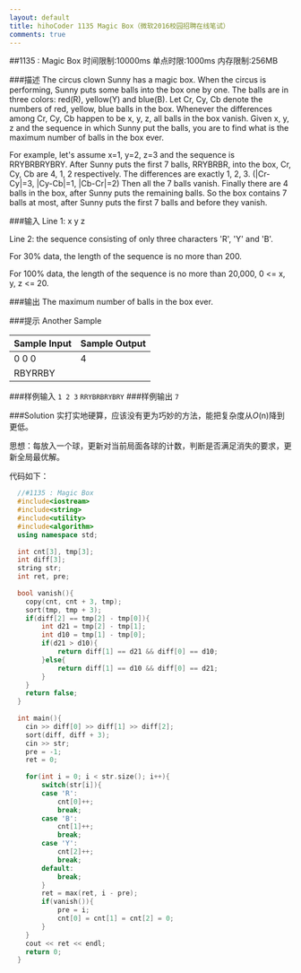 ```yaml
---
layout: default
title: hihoCoder 1135 Magic Box（微软2016校园招聘在线笔试）
comments: true
---
```


##1135 : Magic Box
时间限制:10000ms
单点时限:1000ms
内存限制:256MB

###描述
The circus clown Sunny has a magic box. When the circus is performing, Sunny puts some balls into the box one by one. The balls are in three colors: red(R), yellow(Y) and blue(B). Let Cr, Cy, Cb denote the numbers of red, yellow, blue balls in the box. Whenever the differences among Cr, Cy, Cb happen to be x, y, z, all balls in the box vanish. Given x, y, z and the sequence in which Sunny put the balls, you are to find what is the maximum number of balls in the box ever.

For example, let's assume x=1, y=2, z=3 and the sequence is RRYBRBRYBRY. After Sunny puts the first 7 balls, RRYBRBR, into the box, Cr, Cy, Cb are 4, 1, 2 respectively. The differences are exactly 1, 2, 3. (|Cr-Cy|=3, |Cy-Cb|=1, |Cb-Cr|=2) Then all the 7 balls vanish. Finally there are 4 balls in the box, after Sunny puts the remaining balls. So the box contains 7 balls at most, after Sunny puts the first 7 balls and before they vanish.

###输入
Line 1: x y z

Line 2: the sequence consisting of only three characters 'R', 'Y' and 'B'.

For 30% data, the length of the sequence is no more than 200.

For 100% data, the length of the sequence is no more than 20,000, 0 <= x, y, z <= 20.

###输出
The maximum number of balls in the box ever.

###提示
Another Sample

| Sample Input  | Sample Output |
| ------------- |---------------|
| 0 0 0         |      4        |
| RBYRRBY       |               |

###样例输入
`1 2 3`
`RRYBRBRYBRY`
###样例输出
`7`

###Solution
实打实地硬算，应该没有更为巧妙的方法，能把复杂度从*O*(n)降到更低。

思想：每放入一个球，更新对当前局面各球的计数，判断是否满足消失的要求，更新全局最优解。

代码如下：

```cpp
  //#1135 : Magic Box
  #include<iostream>
  #include<string>
  #include<utility>
  #include<algorithm>
  using namespace std;
  
  int cnt[3], tmp[3];
  int diff[3];
  string str;
  int ret, pre;
  
  bool vanish(){
  	copy(cnt, cnt + 3, tmp);
  	sort(tmp, tmp + 3);
  	if(diff[2] == tmp[2] - tmp[0]){
  		int d21 = tmp[2] - tmp[1];
  		int d10 = tmp[1] - tmp[0];
  		if(d21 > d10){
  			return diff[1] == d21 && diff[0] == d10;
  		}else{
  			return diff[1] == d10 && diff[0] == d21;
  		}
  	}
  	return false;
  }
  
  int main(){
  	cin >> diff[0] >> diff[1] >> diff[2];
  	sort(diff, diff + 3);
  	cin >> str;
  	pre = -1;
  	ret = 0;
  
  	for(int i = 0; i < str.size(); i++){
  		switch(str[i]){
  		case 'R':
  			cnt[0]++;
  			break;
  		case 'B':
  			cnt[1]++;
  			break;
  		case 'Y':
  			cnt[2]++;
  			break;
  		default:
  			break;
  		}
  		ret = max(ret, i - pre);
  		if(vanish()){
  			pre = i;
  			cnt[0] = cnt[1] = cnt[2] = 0;
  		}
  	}
  	cout << ret << endl;
  	return 0;
  }
```
